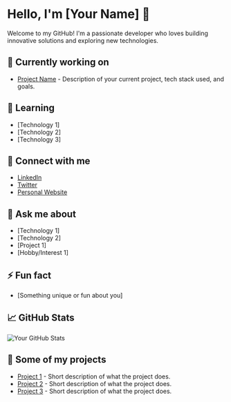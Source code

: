 # Hello, I'm [Your Name] 👋

Welcome to my GitHub! I'm a passionate developer who loves building innovative solutions and exploring new technologies.

## 🔭 Currently working on
- [Project Name](link) - Description of your current project, tech stack used, and goals.

## 🌱 Learning
- [Technology 1]
- [Technology 2]
- [Technology 3]

## 👯 Connect with me
- [LinkedIn](https://www.linkedin.com/in/yourprofile)
- [Twitter](https://twitter.com/yourprofile)
- [Personal Website](https://yourwebsite.com)

## 💬 Ask me about
- [Technology 1]
- [Technology 2]
- [Project 1]
- [Hobby/Interest 1]

## ⚡ Fun fact
- [Something unique or fun about you]

## 📈 GitHub Stats
![Your GitHub Stats](https://github-readme-stats.vercel.app/api?username=arryllopez&show_icons=true&hide_title=true&hide=prs&count_private=true&hide_border=true)

## 📂 Some of my projects
- [Project 1](https://github.com/yourusername/project1) - Short description of what the project does.
- [Project 2](https://github.com/yourusername/project2) - Short description of what the project does.
- [Project 3](https://github.com/yourusername/project3) - Short description of what the project does.


